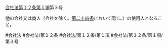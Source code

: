 [会社法第１２条第１項](会社法＿＿＿＿第１２条第１項)第３号

他の会社又は商人（会社を除く。[第二十四条](会社法＿＿＿＿第２４条)において同じ。）の使用人となること。


#会社法
#会社法/第１２条
#会社法/第１２条/第１項
#会社法/第１２条/第１項/第３号

